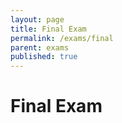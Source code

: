```yaml
---
layout: page
title: Final Exam  
permalink: /exams/final
parent: exams
published: true
---
```


# Final Exam 
